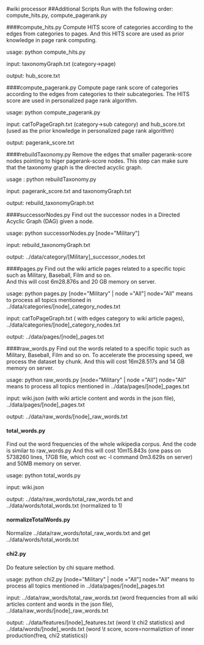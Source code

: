#wiki processor
##Additional Scripts
Run with the following order: compute_hits.py, compute_pagerank.py

####compute_hits.py
Compute HITS score of categories according to the edges from categories to pages. And this HITS score are used as prior knowledge in page rank computing.

usage: python compute_hits.py

input: taxonomyGraph.txt (category->page)

output: hub_score.txt

####compute_pagerank.py
Compute page rank score of categories according to the edges from categories to their subcategories. The HITS score are used in personalized page rank algorithm.

usage: python compute_pagerank.py

input: catToPageGraph.txt (category->sub category)
    and hub_score.txt (used as the prior knowledge in personalized page rank algorithm)

output: pagerank_score.txt

####rebuildTaxonomy.py
Remove the edges that smaller pagerank-score nodes pointing to higer pagerank-score nodes. This step can make sure that the taxonomy graph is the directed acyclic graph. 

usage : python rebuildTaxonomy.py

input: pagerank_score.txt and taxonomyGraph.txt

output: rebuild_taxonomyGraph.txt

####successorNodes.py
Find out the successor nodes in a Directed Acyclic Graph (DAG) given a node.

usage: python successorNodes.py [node="Military"]

input: rebuild_taxonomyGraph.txt

output: ../data/category/[Military]_successor_nodes.txt

####pages.py
Find out the wiki article pages related to a specific topic such as Military, Baseball, Film and so on.  
And this will cost 6m28.876s and 20 GB memory on server.

usage: python pages.py [node="Military" | node ="All"]
    node="All" means to process all topics mentioned in ../data/categories/[node]_category_nodes.txt

input: catToPageGraph.txt ( with edges category to wiki article pages), ../data/categories/[node]_category_nodes.txt

output: ../data/pages/[node]_pages.txt

####raw_words.py
Find out the words related to a specific topic such as Military, Baseball, Film and so on.
To accelerate the processing speed, we process the dataset by chunk.
And this will cost 16m28.517s and 14 GB memory on server.

usage: python raw_words.py [node="Military" | node ="All"]
    node="All" means to process all topics mentioned in ../data/pages/[node]_pages.txt

input: wiki.json (with wiki article content and words in the json file), ../data/pages/[node]_pages.txt

output: ../data/raw_words/[node]_raw_words.txt

#### total_words.py
Find out the word frequencies of the whole wikipedia corpus. And the code is similar to raw_words.py
And this will cost 10m15.843s (one pass on 5738260 lines, 17GB file, which cost wc -l command 0m3.629s on server) and 50MB memory on server.

usage: python total_words.py

input: wiki.json

output: ../data/raw_words/total_raw_words.txt and ../data/words/total_words.txt (normalized to 1)

#### normalizeTotalWords.py
Normalize ../data/raw_words/total_raw_words.txt and get ../data/words/total_words.txt

#### chi2.py
Do feature selection by chi square method.

usage: python chi2.py [node="Military" | node ="All"]
    node="All" means to process all topics mentioned in ../data/pages/[node]_pages.txt

input: ../data/raw_words/total_raw_words.txt (word frequencies from all wiki articles content and words in the json file), ../data/raw_words/[node]_raw_words.txt

output: ../data/features/[node]_features.txt (word \t chi2 statistics) and ../data/words/[node]_words.txt (word \t score, score=normaliztion of inner production(freq, chi2 statistics))
